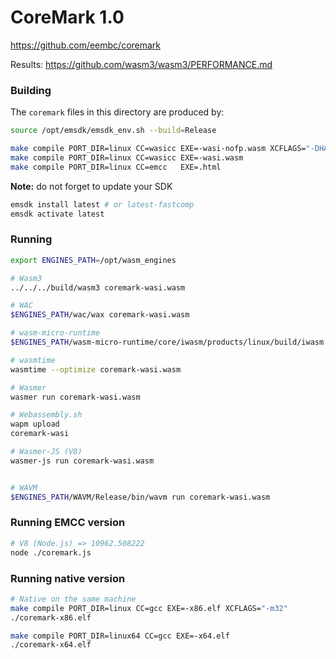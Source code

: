# CoreMark 1.0

https://github.com/eembc/coremark

Results: https://github.com/wasm3/wasm3/PERFORMANCE.md

### Building

The `coremark` files in this directory are produced by:

```sh
source /opt/emsdk/emsdk_env.sh --build=Release

make compile PORT_DIR=linux CC=wasicc EXE=-wasi-nofp.wasm XCFLAGS="-DHAS_FLOAT=0"
make compile PORT_DIR=linux CC=wasicc EXE=-wasi.wasm
make compile PORT_DIR=linux CC=emcc   EXE=.html
```

**Note:** do not forget to update your SDK
```sh
emsdk install latest # or latest-fastcomp
emsdk activate latest
```

### Running

```sh
export ENGINES_PATH=/opt/wasm_engines

# Wasm3
../../../build/wasm3 coremark-wasi.wasm

# WAC
$ENGINES_PATH/wac/wax coremark-wasi.wasm

# wasm-micro-runtime
$ENGINES_PATH/wasm-micro-runtime/core/iwasm/products/linux/build/iwasm coremark-wasi.wasm

# wasmtime
wasmtime --optimize coremark-wasi.wasm

# Wasmer
wasmer run coremark-wasi.wasm

# Webassembly.sh
wapm upload
coremark-wasi

# Wasmer-JS (V8)
wasmer-js run coremark-wasi.wasm


# WAVM
$ENGINES_PATH/WAVM/Release/bin/wavm run coremark-wasi.wasm
```

### Running EMCC version

```sh
# V8 (Node.js) => 10962.508222
node ./coremark.js
```

### Running native version

```sh
# Native on the same machine
make compile PORT_DIR=linux CC=gcc EXE=-x86.elf XCFLAGS="-m32"
./coremark-x86.elf

make compile PORT_DIR=linux64 CC=gcc EXE=-x64.elf
./coremark-x64.elf
```

